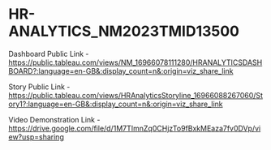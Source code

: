 # HR-ANALYTICS_NM2023TMID13500


Dashboard Public Link - https://public.tableau.com/views/NM_16966078111280/HRANALYTICSDASHBOARD?:language=en-GB&:display_count=n&:origin=viz_share_link

Story Public Link - https://public.tableau.com/views/HRAnalyticsStoryline_16966088267060/Story1?:language=en-GB&:display_count=n&:origin=viz_share_link

Video Demonstration Link - https://drive.google.com/file/d/1M7TImnZq0CHjzTo9fBxkMEaza7fv0DVp/view?usp=sharing

